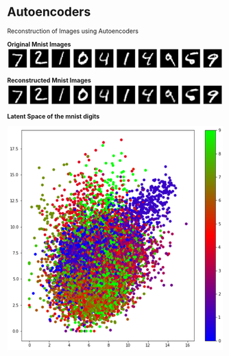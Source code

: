 # Autoencoders
Reconstruction of Images using Autoencoders

**Original Mnist Images**
![](i1.png)

**Reconstructed Mnist Images**
![](i2.png)



**Latent Space of the mnist digits**


![](latent_space.png)
